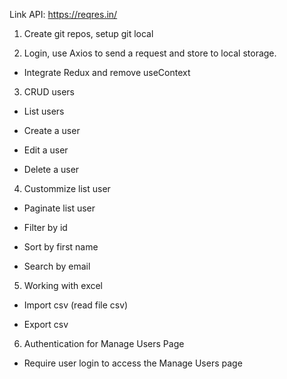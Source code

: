 Link API: https://reqres.in/

1. Create git repos, setup git local

2. Login, use Axios to send a request and store to local storage.

  + Integrate Redux and remove useContext

3. CRUD users

  + List users
  
  + Create a user
  
  + Edit a user
  
  + Delete a user

4. Custommize list user

  + Paginate list user
  
  + Filter by id
  
  + Sort by first name
  
  + Search by email

5. Working with excel

  + Import csv (read file csv)
  
  + Export csv

6. Authentication for Manage Users Page

  + Require user login to access the Manage Users page
